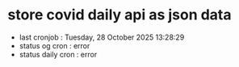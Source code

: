 # store covid daily api as json data

- last cronjob : Tuesday, 28 October 2025 13:28:29
- status og cron : error
- status daily cron : error
      
      